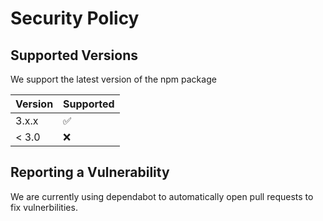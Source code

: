 # Security Policy

## Supported Versions

We support the latest version of the npm package

| Version | Supported          |
| ------- | ------------------ |
| 3.x.x   | :white_check_mark: |
| < 3.0   | :x:                |

## Reporting a Vulnerability

We are currently using dependabot to automatically open pull requests to fix vulnerbilities. 
